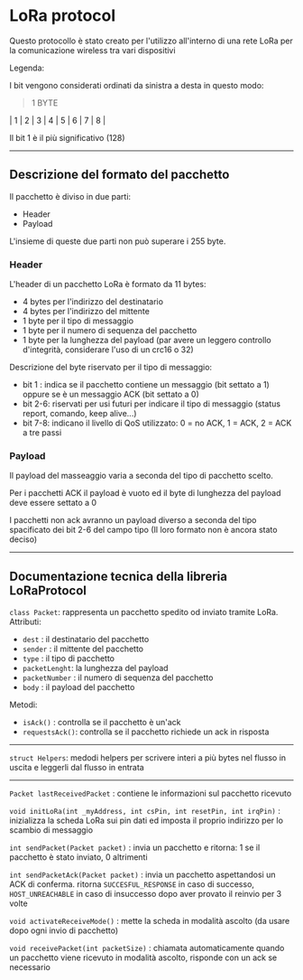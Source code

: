 # LoRa protocol

Questo protocollo è stato creato per l'utilizzo all'interno di una rete LoRa per la comunicazione wireless tra vari dispositivi

Legenda:

I bit vengono considerati ordinati da sinistra a desta in questo modo:

>1 BYTE
         
| 1 | 2 | 3 | 4 | 5 | 6 | 7 | 8 |

Il bit 1 è il più significativo (128)

***

## Descrizione del formato del pacchetto

Il pacchetto è diviso in due parti:

* Header
* Payload

L'insieme di queste due parti non può superare i 255 byte.

### Header

L'header di un pacchetto LoRa è formato da 11 bytes:

 * 4 bytes per l'indirizzo del destinatario
 * 4 bytes per l'indirizzo del mittente
 * 1 byte per il tipo di messaggio
 * 1 byte per il numero di sequenza del pacchetto
 * 1 byte per la lunghezza del payload (par avere un leggero controllo d'integrità, considerare l'uso di un crc16 o 32)

Descrizione del byte riservato per il tipo di messaggio: 

 * bit 1  : indica se il pacchetto contiene un messaggio (bit settato a 1) oppure se è un messaggio ACK (bit settato a 0)
 * bit 2-6: riservati per usi futuri per indicare il tipo di messaggio (status report, comando, keep alive...)
 * bit 7-8: indicano il livello di QoS utilizzato: 0 = no ACK, 1 = ACK, 2 = ACK a tre passi
 
### Payload

Il payload del masseaggio varia a seconda del tipo di pacchetto scelto.

Per i pacchetti ACK il payload è vuoto ed il byte di lunghezza del payload deve essere settato a 0

I pacchetti non ack avranno un payload diverso a seconda del tipo spacificato dei bit 2-6 del campo tipo (Il loro formato non è ancora stato deciso)

***

## Documentazione tecnica della libreria LoRaProtocol

`class Packet`: rappresenta un pacchetto spedito od inviato tramite LoRa.    
Attributi:

* `dest` : il destinatario del pacchetto
* `sender` : il mittente del pacchetto
* `type` : il tipo di pacchetto
* `packetLenght`: la lunghezza del payload
* `packetNumber` : il numero di sequenza del pacchetto
* `body` : il payload del pacchetto

Metodi:

* `isAck()` : controlla se il pacchetto è un'ack
* `requestsAck()`: controlla se il pacchetto richiede un ack in risposta

***

`struct Helpers`: medodi helpers per scrivere interi a più bytes nel flusso in uscita e leggerli dal flusso in entrata

***

`Packet lastReceivedPacket` : contiene le informazioni sul pacchetto ricevuto    

`void initLoRa(int _myAddress, int csPin, int resetPin, int irqPin)` : inizializza la scheda LoRa sui pin dati ed imposta il proprio indirizzo per lo scambio di messaggio    

`int sendPacket(Packet packet)` : invia un pacchetto e ritorna: 1 se il pacchetto &egrave; stato inviato, 0 altrimenti    

`int sendPacketAck(Packet packet)` : invia un pacchetto aspettandosi un ACK di conferma. ritorna `SUCCESFUL_RESPONSE` in caso di successo, `HOST_UNREACHABLE` in caso di insuccesso dopo aver provato il reinvio per 3 volte    

`void activateReceiveMode()` : mette la scheda in modalità ascolto (da usare dopo ogni invio di pacchetto)

`void receivePacket(int packetSize)` : chiamata automaticamente quando un pacchetto viene ricevuto in modalità ascolto, risponde con un ack se necessario













